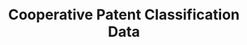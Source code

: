 ---
bigquery: https://console.cloud.google.com/bigquery?p=patents-public-data&d=cpc&page=dataset
citation: '“Cooperative Patent Classification” by the EPO and USPTO, for public use. '
contributors: EPO, USPTO
cost: None
description: Cooperative Patent Classification Data contains the scheme and definitions
  of the Cooperative Patent Classification system for classifying patent documents.
  The CPC is the result of a partnership between the EPO and the USPTO in their joint
  effort to develop a common, internationally compatible classification system for
  technical documents, in particular patent publications, which will be used by both
  offices in the patent granting process
documentation: https://www.cooperativepatentclassification.org/cpcSchemeAndDefinitions
last_edit: 04/08/2022, 18:38:47
location: https://www.cooperativepatentclassification.org/index
maintained_by: USPTO, EPO
schema_fields:
- parents
- ipcConcordant
- residualReferences
- glossary
- title_part
- limitingReferences
- date_revised
- symbol
- sizeCache
- not_allocatable
- titlePart
- child_groups
- notAllocatable
- status
- level
- titleFull
- ipc_concordant
- dateRevised
- synonyms
- residual_references
- children
- breakdown_code
- application_references
- title_full
- informativeReferences
- applicationReferences
- limiting_references
- informative_references
- definition
- childGroups
- breakdownCode
- additional_only
shortname: cooperative_patent_classification
tags:
- patents
- science
title: Cooperative Patent Classification Data
uuid: 984374a7-16e9-4b35-9445-458daceb01bf
---